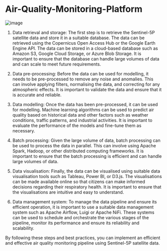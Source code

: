 # Air-Quality-Monitoring-Platform

![image](https://user-images.githubusercontent.com/96500221/236255712-95410790-69b8-46d6-a356-9169c6b8213c.png)


1. Data retrieval and storage: The first step is to retrieve the Sentinel-5P satellite data and store it in a suitable database. The data can be retrieved using the Copernicus Open Access Hub or the Google Earth Engine API. The data can be stored in a cloud-based database such as Amazon S3, Google Cloud Storage, or Azure Blob Storage. It is important to ensure that the database can handle large volumes of data and can scale to meet future requirements.

2. Data pre-processing: Before the data can be used for modelling, it needs to be pre-processed to remove any noise and anomalies. This can involve applying filters, normalising the data, and correcting for any atmospheric effects. It is important to validate the data and ensure that it is accurate and reliable.

3. Data modelling: Once the data has been pre-processed, it can be used for modelling. Machine learning algorithms can be used to predict air quality based on historical data and other factors such as weather conditions, traffic patterns, and industrial activities. It is important to evaluate the performance of the models and fine-tune them as necessary.

4. Batch processing: Given the large volume of data, batch processing can be used to process the data in parallel. This can involve using Apache Spark, Hadoop, or other distributed computing frameworks. It is important to ensure that the batch processing is efficient and can handle large volumes of data.

5. Data visualisation: Finally, the data can be visualised using suitable data visualisation tools such as Tableau, Power BI, or D3.js. The visualisations can be made available online so that citizens can make informed decisions regarding their respiratory health. It is important to ensure that the visualisations are intuitive and easy to understand.

6. Data management system: To manage the data pipeline and ensure its efficient operation, it is important to use a suitable data management system such as Apache Airflow, Luigi or Apache NiFi. These systems can be used to schedule and orchestrate the various stages of the pipeline, monitor its performance and ensure its reliability and scalability.

By following these steps and best practices, you can implement an efficient and effective air quality monitoring pipeline using Sentinel-5P satellite data.






